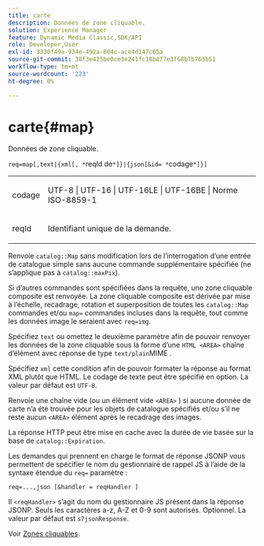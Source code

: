 ```yaml
---
title: carte
description: Données de zone cliquable.
solution: Experience Manager
feature: Dynamic Media Classic,SDK/API
role: Developer,User
exl-id: 3330f49a-934e-492a-804c-ace4d147c65a
source-git-commit: 38f3e425be0ce3e241fc18b477e3f68b7b763b51
workflow-type: tm+mt
source-wordcount: '223'
ht-degree: 0%

---
```


# carte{#map}

Données de zone cliquable.

`req=map[,text|{xml[, *`reqId de`*]}|{json[&id= *`codage`*]}]`

<table id="simpletable_10F2152FDF33411491FBBAFD173CA5ED"> 
 <tr class="strow"> 
  <td class="stentry"> <p><span class="codeph"><span class="varname"> codage</span></span> </p> </td> 
  <td class="stentry"> <p><span class="codeph"> UTF-8 | UTF-16 | UTF-16LE | UTF-16BE | Norme ISO-8859-1</span> </p></td> 
 </tr> 
 <tr class="strow"> 
  <td class="stentry"> <p><span class="codeph"><span class="varname"> reqId</span></span> </p></td> 
  <td class="stentry"> <p>Identifiant unique de la demande. </p></td> 
 </tr> 
</table>

Renvoie `catalog::Map` sans modification lors de l’interrogation d’une entrée de catalogue simple sans aucune commande supplémentaire spécifiée (ne s’applique pas à `catalog::maxPix`).

Si d’autres commandes sont spécifiées dans la requête, une zone cliquable composite est renvoyée. La zone cliquable composite est dérivée par mise à l’échelle, recadrage, rotation et superposition de toutes les `catalog::Map` commandes et/ou `map=` commandes incluses dans la requête, tout comme les données image le seraient avec `req=img`.

Spécifiez `text` ou omettez le deuxième paramètre afin de pouvoir renvoyer les données de la zone cliquable sous la forme d’une `HTML <AREA>` chaîne d’élément avec réponse de type `text/plain`MIME .

Spécifiez `xml` cette condition afin de pouvoir formater la réponse au format XML plutôt que HTML. Le codage de texte peut être spécifié en option. La valeur par défaut est `UTF-8`.

Renvoie une chaîne vide (ou un élément vide `<AREA>` ) si aucune donnée de carte n’a été trouvée pour les objets de catalogue spécifiés et/ou s’il ne reste aucun `<AREA>` élément après le recadrage des images.

La réponse HTTP peut être mise en cache avec la durée de vie basée sur la base de `catalog::Expiration`.

Les demandes qui prennent en charge le format de réponse JSONP vous permettent de spécifier le nom du gestionnaire de rappel JS à l’aide de la syntaxe étendue du `req=` paramètre :

`req=...,json [&handler = reqHandler ]`

Il `<reqHandler>` s’agit du nom du gestionnaire JS présent dans la réponse JSONP. Seuls les caractères a-z, A-Z et 0-9 sont autorisés. Optionnel. La valeur par défaut est `s7jsonResponse`.

Voir [Zones cliquables](../../../../../../is-api/http-ref/image-serving-api-ref/c-http-protocol-reference/c-syntax-and-features/r-image-maps.md#reference-ff7d1bac2a064104b0c508a81316fdab).
